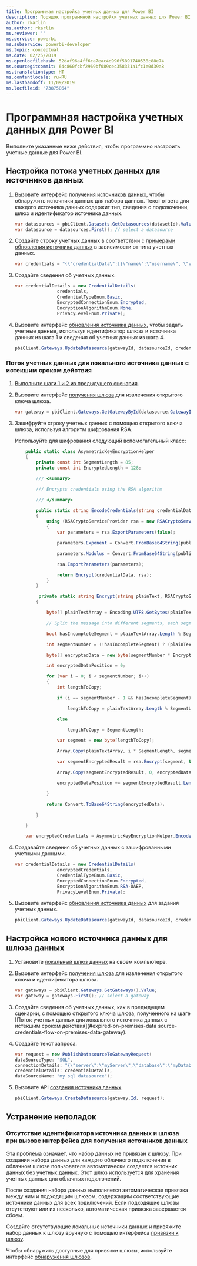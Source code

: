 ```yaml
---
title: Программная настройка учетных данных для Power BI
description: Порядок программной настройки учетных данных для Power BI в целях автоматизации
author: rkarlin
ms.author: rkarlin
ms.reviewer: ''
ms.service: powerbi
ms.subservice: powerbi-developer
ms.topic: conceptual
ms.date: 02/25/2019
ms.openlocfilehash: 52daf96a4ff6ca7eac4d996f5891740538c88e74
ms.sourcegitcommit: 64c860fcbf2969bf089cec358331a1fc1e0d39a8
ms.translationtype: HT
ms.contentlocale: ru-RU
ms.lasthandoff: 11/09/2019
ms.locfileid: "73875864"
---
```

# <a name="configure-credentials-programmatically-for-power-bi"></a>Программная настройка учетных данных для Power BI

Выполните указанные ниже действия, чтобы программно настроить учетные данные для Power BI.

## <a name="configure-a-credential-flow-for-data-sources"></a>Настройка потока учетных данных для источников данных

1. Вызовите интерфейс [получения источников данных](https://docs.microsoft.com/rest/api/power-bi/datasets/getdatasourcesingroup), чтобы обнаружить источники данных для набора данных. Текст ответа для каждого источника данных содержит тип, сведения о подключении, шлюз и идентификатор источника данных.

    ```csharp
    var datasources = pbiClient.Datasets.GetDatasources(datasetId).Value;
    var datasource = datasources.First(); // select a datasource
    ```

2. Создайте строку учетных данных в соответствии с [примерами обновления источника данных](https://docs.microsoft.com/rest/api/power-bi/gateways/updatedatasource) в зависимости от типа учетных данных.

    ```csharp
    var credentials = "{\"credentialData\":[{\"name\":\"username\", \"value\":\"john\"},{\"name\":\"password\", \"value\":\"*****\"}]}";
    ```

3. Создайте сведения об учетных данных.

    ```csharp
    var credentialDetails = new CredentialDetails(
                    credentials,
                    CredentialTypeEnum.Basic,
                    EncryptedConnectionEnum.Encrypted,
                    EncryptionAlgorithmEnum.None,
                    PrivacyLevelEnum.Private);
    ```

4. Вызовите интерфейс [обновления источника данных](https://docs.microsoft.com/rest/api/power-bi/gateways/updatedatasource), чтобы задать учетные данные, используя идентификатор шлюза и источника данных из шага 1 и сведения об учетных данных из шага 4.

    ```csharp
    pbiClient.Gateways.UpdateDatasource(gatewayId, datasourceId, credentialDetails);
    ```

### <a name="expired-on-premises-data-source-credentials-flow"></a>Поток учетных данных для локального источника данных с истекшим сроком действия

1. [Выполните шаги 1 и 2 из предыдущего сценария](#configure-a-credential-flow-for-data-sources).

2. Вызовите интерфейс [получения шлюза](https://docs.microsoft.com/rest/api/power-bi/gateways/getgateways) для извлечения открытого ключа шлюза.

    ```csharp
    var gateway = pbiClient.Gateways.GetGatewayById(datasource.GatewayId);
    ```

3. Зашифруйте строку учетных данных с помощью открытого ключа шлюза, используя алгоритм шифрования RSA.

    Используйте для шифрования следующий вспомогательный класс:

    ```csharp
        public static class AsymmetricKeyEncryptionHelper
        {
            private const int SegmentLength = 85;
            private const int EncryptedLength = 128;

            /// <summary>

            /// Encrypts credentials using the RSA algorithm

            /// </summary>

            public static string EncodeCredentials(string credentialData, string publicKeyExponent, string publicKeyModulus)
            {
                using (RSACryptoServiceProvider rsa = new RSACryptoServiceProvider(EncryptedLength * 8))
                {
                    var parameters = rsa.ExportParameters(false);

                    parameters.Exponent = Convert.FromBase64String(publicKeyExponent);

                    parameters.Modulus = Convert.FromBase64String(publicKeyModulus);

                    rsa.ImportParameters(parameters);

                    return Encrypt(credentialData, rsa);
                }
            }

             private static string Encrypt(string plainText, RSACryptoServiceProvider rsa)
            {

                byte[] plainTextArray = Encoding.UTF8.GetBytes(plainText);

                // Split the message into different segments, each segment's length is 85. So, the result may be 85,85,85,20. 

                bool hasIncompleteSegment = plainTextArray.Length % SegmentLength != 0; 

                int segmentNumber = (!hasIncompleteSegment) ? (plainTextArray.Length / SegmentLength) : ((plainTextArray.Length SegmentLength) + 1);

                byte[] encryptedData = new byte[segmentNumber * EncryptedLength];

                int encryptedDataPosition = 0;

                for (var i = 0; i < segmentNumber; i++)
                {
                    int lengthToCopy;

                    if (i == segmentNumber - 1 && hasIncompleteSegment)

                        lengthToCopy = plainTextArray.Length % SegmentLength;

                    else

                        lengthToCopy = SegmentLength;

                    var segment = new byte[lengthToCopy];

                    Array.Copy(plainTextArray, i * SegmentLength, segment, 0, lengthToCopy);

                    var segmentEncryptedResult = rsa.Encrypt(segment, true);

                    Array.Copy(segmentEncryptedResult, 0, encryptedData, encryptedDataPosition, segmentEncryptedResult.Length);

                    encryptedDataPosition += segmentEncryptedResult.Length;

                }

                return Convert.ToBase64String(encryptedData);

            }

        }

        var encryptedCredentials = AsymmetricKeyEncryptionHelper.EncodeCredentials(credentials);
    ```

4. Создавайте сведения об учетных данных с зашифрованными учетными данными.

    ```csharp
    var credentialDetails = new CredentialDetails(
                    encryptedCredentials,
                    CredentialTypeEnum.Basic,
                    EncryptedConnectionEnum.Encrypted,
                    EncryptionAlgorithmEnum.RSA-OAEP,
                    PrivacyLevelEnum.Private);
    ```

5. Вызовите интерфейс [обновления источника данных](https://docs.microsoft.com/rest/api/power-bi/gateways/updatedatasource) для задания учетных данных.

    ```csharp
    pbiClient.Gateways.UpdateDatasource(gatewayId, datasourceId, credentialDetails);
    ```

## <a name="configure-a-new-data-source-for-a-data-gateway"></a>Настройка нового источника данных для шлюза данных

1. Установите [локальный шлюз данных](https://powerbi.microsoft.com/gateway/) на своем компьютере.

2. Вызовите интерфейс [получения шлюза](https://docs.microsoft.com/rest/api/power-bi/gateways/getgateways) для извлечения открытого ключа и идентификатора шлюза.

    ```csharp
    var gateways = pbiClient.Gateways.GetGateways().Value;
    var gateway = gateways.First(); // select a gateway
    ```

3. Создайте сведения об учетных данных, как в предыдущем сценарии, с помощью открытого ключа шлюза, полученного на шаге [Поток учетных данных для локального источника данных с истекшим сроком действия](#expired-on-premises-data source-credentials-flow-on-premises-data-gateway).

4. Создайте текст запроса.

    ```csharp
    var request = new PublishDatasourceToGatewayRequest(
    dataSourceType: "SQL",
    connectionDetails: "{\"server\":\"myServer\",\"database\":\"myDatabase\"}",
    credentialDetails: credentialDetails,
    dataSourceName: "my sql datasource");
    ```

5. Вызовите API [создания источника данных](https://docs.microsoft.com/rest/api/power-bi/gateways/createdatasource).

    ```csharp
    pbiClient.Gateways.CreateDatasource(gateway.Id, request);
    ```

## <a name="troubleshooting"></a>Устранение неполадок

### <a name="no-gateway-and-data-source-id-found-when-calling-get-data-sources"></a>Отсутствие идентификатора источника данных и шлюза при вызове интерфейса для получения источников данных

Эта проблема означает, что набор данных не привязан к шлюзу. При создании набора данных для каждого облачного подключения в облачном шлюзе пользователя автоматически создается источник данных без учетных данных. Этот шлюз используется для хранения учетных данных для облачных подключений.

После создания набора данных выполняется автоматическая привязка между ним и подходящим шлюзом, содержащим соответствующие источники данных для всех подключений. Если подходящие шлюзы отсутствуют или их несколько, автоматическая привязка завершается сбоем.

Создайте отсутствующие локальные источники данных и привяжите набор данных к шлюзу вручную с помощью интерфейса [привязки к шлюзу](https://docs.microsoft.com/rest/api/power-bi/datasets/bindtogateway).

Чтобы обнаружить доступные для привязки шлюзы, используйте интерфейс [обнаружения шлюзов](https://docs.microsoft.com/rest/api/power-bi/datasets/discovergateways).
